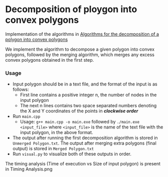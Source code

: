 # Decomposition of ploygon into convex polygons

Implementation of the algorithms in [Algorithms for the decomposition of a polygon into convex polygons](https://www.sciencedirect.com/science/article/abs/pii/S0377221799000338)

We implement the algorithm to decompose a given polygon into convex polygons, followed by the merging algorithm, which merges any excess convex polygons obtained in the first step.

### Usage

 - Input polygon should be in a text file, and the format of the input is as follows:
	 - First line contains a positive integer n, the number of nodes in the input polygon
	 - The next n lines contains two space separated numbers denoting the X and Y coordinates of the points in ***clockwise order***
 - Run `main.cpp`
	 - Usage: `g++ main.cpp -o main.exe` followed by `./main.exe <input_file>` where `<input_file>` is the name of the text file with the input polygon, in the above format.
 - The output after running the first decomposition algorithm is stored in `Unmerged Polygon.txt`. The output after merging extra polygons (final output) is stored in `Merged Polygon.txt`
 - Run `visual.py` to visualize both of these outputs in order.

The timing analysis (Time of execution vs Size of input polygon) is present in Timing Analysis.png